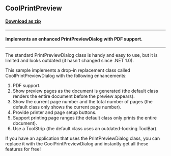 ## CoolPrintPreview
#### [Download as zip](https://grapecity.github.io/DownGit/#/home?url=https://github.com/GrapeCity/ComponentOne-WinForms-Samples/tree/master/NetFramework\Pdf\VB\CoolPrintPreview)
____
#### Implements an enhanced PrintPreviewDialog with PDF support.
____
The standard PrintPreviewDialog class is handy and easy to use, but it is limited and looks outdated (it hasn't changed since .NET 1.0).

This sample implements a drop-in replacement class called CoolPrintPreviewDialog with the following enhancements:
1. PDF support.
2. Show preview pages as the document is generated (the default class renders the entire document before the preview appears).
3. Show the current page number and the total number of pages (the default class only shows the current page number).
4. Provide printer and page setup buttons.
5. Support printing page ranges (the default class only prints the entire document).
6. Use a ToolStrip (the default class uses an outdated-looking ToolBar).

If you have an application that uses the PrintPreviewDialog class, you can replace it with the CoolPrintPreviewDialog and instantly get all these features for free!

